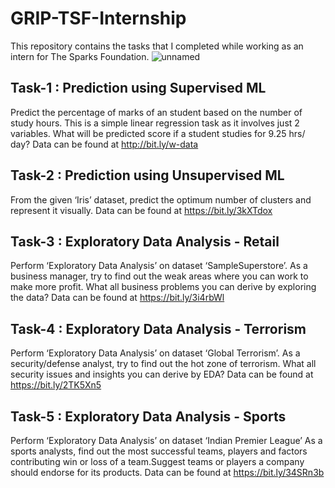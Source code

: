 # GRIP-TSF-Internship
This repository contains the tasks that I completed while working as an intern for The Sparks Foundation.
![unnamed](https://user-images.githubusercontent.com/68801296/98630752-d9de4100-2341-11eb-9192-8997972db448.png)

## Task-1 : Prediction using Supervised ML
Predict the percentage of marks of an student based on the number of study hours.
This is a simple linear regression task as it involves just 2 variables.
What will be predicted score if a student studies for 9.25 hrs/ day? Data can be found at http://bit.ly/w-data



## Task-2 : Prediction using Unsupervised ML 
From the given ‘Iris’ dataset, predict the optimum number of clusters and represent it visually. Data can be found at https://bit.ly/3kXTdox


## Task-3 : Exploratory Data Analysis - Retail
Perform ‘Exploratory Data Analysis’ on dataset ‘SampleSuperstore’. As a business manager, try to find out the weak 
areas where you can work to make more profit. What all business problems you can derive by exploring the data? Data can be found at https://bit.ly/3i4rbWl


## Task-4 : Exploratory Data Analysis - Terrorism
Perform ‘Exploratory Data Analysis’ on dataset ‘Global Terrorism’. As a security/defense analyst, try to find out the 
hot zone of terrorism. What all security issues and insights you can derive by EDA? Data can be found at https://bit.ly/2TK5Xn5


## Task-5 : Exploratory Data Analysis - Sports
Perform ‘Exploratory Data Analysis’ on dataset ‘Indian Premier League’
As a sports analysts, find out the most successful teams, players and factors contributing win 
or loss of a team.Suggest teams or players a company should endorse for its products. Data can be found at https://bit.ly/34SRn3b
